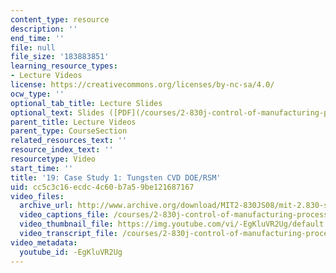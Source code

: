 ```yaml
---
content_type: resource
description: ''
end_time: ''
file: null
file_size: '183883851'
learning_resource_types:
- Lecture Videos
license: https://creativecommons.org/licenses/by-nc-sa/4.0/
ocw_type: ''
optional_tab_title: Lecture Slides
optional_text: Slides ([PDF](/courses/2-830j-control-of-manufacturing-processes-sma-6303-spring-2008/resources/lecture19))
parent_title: Lecture Videos
parent_type: CourseSection
related_resources_text: ''
resource_index_text: ''
resourcetype: Video
start_time: ''
title: '19: Case Study 1: Tungsten CVD DOE/RSM'
uid: cc5c3c16-ecdc-4c60-b7a5-9be121687167
video_files:
  archive_url: http://www.archive.org/download/MIT2-830JS08/mit-2.830-s08-lec19_300k.mp4
  video_captions_file: /courses/2-830j-control-of-manufacturing-processes-sma-6303-spring-2008/46594f3c5cf35d8fa420086873866c6c_-EgKluVR2Ug.vtt
  video_thumbnail_file: https://img.youtube.com/vi/-EgKluVR2Ug/default.jpg
  video_transcript_file: /courses/2-830j-control-of-manufacturing-processes-sma-6303-spring-2008/d3536ecb1ef8e499f79a1700ade5de7f_-EgKluVR2Ug.pdf
video_metadata:
  youtube_id: -EgKluVR2Ug
---
```

